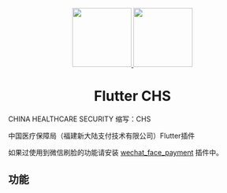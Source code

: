 
<p align="center">
  <a href="http://www.cqkqinfo.com/">
    <img width="120" src="http://www.cqkqinfo.com/images/home/logo.png">
  </a>
<a href="https://www.newlandpayment.cn/">
    <img width="120" src="https://www.newlandpayment.cn/temp/temp/52/52-0201/202003030938/logo.png">
  </a>
</p>

<h1 align="center">Flutter CHS</h1>

CHINA HEALTHCARE SECURITY 缩写：CHS

中国医疗保障局（福建新大陆支付技术有限公司）Flutter插件

如果过使用到微信刷脸的功能请安装 [wechat_face_payment](https://pub.dev/packages/wechat_face_payment) 插件中。


## 功能
